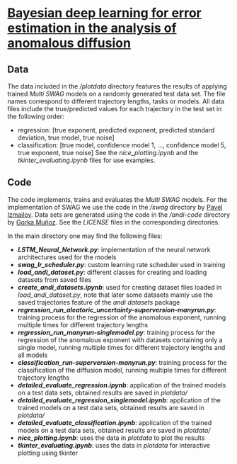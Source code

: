 # [Bayesian deep learning for error estimation in the analysis of anomalous diffusion](https://doi.org/10.21203/rs.3.rs-1902000/v1)



## Data
The data included in the */plotdata* directory features the results of applying trained *Multi SWAG* models on a randomly generated test data set. 
The file names correspond to different trajectory lengths, tasks or models. 
All data files include the true/predicted values for each trajectory in the test set in the following order:
- regression: [true exponent, predicted exponent, predicted standard deviation, true model, true noise]
- classification: [true model, confidence model 1, ..., confidence model 5, true exponent, true noise]
See the *nice_plotting.ipynb* and the *tkinter_evaluating.ipynb* files for use examples.

## Code
The code implements, trains and evaluates the *Multi SWAG* models. For the implementation of SWAG we use the code in the */swag* directory by [Pavel Izmailov](https://github.com/izmailovpavel/understandingbdl). Data sets are generated using the code in the */andi-code* directory by [Gorka Muñoz](https://github.com/AnDiChallenge/andi_datasets). See the *LICENSE* files in the corresponding directories.

In the main directory one may find the following files:
- ***LSTM_Neural_Network.py***: implementation of the neural network architectures used for the models
- ***swag_lr_scheduler.py***: custom learning rate scheduler used in training
- ***load_andi_dataset.py***: different classes for creating and loading datasets from saved files
- ***create_andi_datasets.ipynb***: used for creating dataset files loaded in *load_andi_dataset.py*, note that later some datasets mainly use the saved trajectories feature of the *andi datasets* package
- ***regression_run_aleatoric_uncertainty-superversion-manyrun.py***: training process for the regression of the anomalous exponent, running multiple times for different trajectory lengths
- ***regression_run_manyrun-singlemodel.py***: training process for the regression of the anomalous exponent with datasets containing only a single model, running multiple times for different trajectory lengths and all models
- ***classification_run-superversion-manyrun.py***: training process for the classification of the diffusion model, running multiple times for different trajectory lengths
- ***detailed_evaluate_regression.ipynb***: application of the trained models on a test data sets, obtained results are saved in *plotdata/*
- ***detailed_evaluate_regression_singlemodel.ipynb***: application of the trained models on a test data sets, obtained results are saved in *plotdata/*
- ***detailed_evaluate_classification.ipynb***: application of the trained models on a test data sets, obtained results are saved in *plotdata/*
- ***nice_plotting.ipynb***: uses the data in *plotdata* to plot the results
- ***tkinter_evaluating.ipynb***: uses the data in *plotdata* for interactive plotting using tkinter
